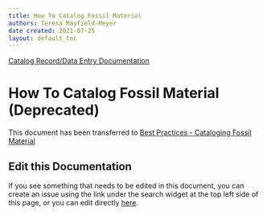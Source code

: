 ```yaml
---
title: How To Catalog Fossil Material
authors: Teresa Mayfield-Meyer
date created: 2021-07-25
layout: default_toc
---
```


[Catalog Record/Data Entry Documentation](https://handbook.arctosdb.org/documentation/catalog.html)

# How To Catalog Fossil Material (Deprecated)

This document has been transferred to [Best Practices - Cataloging Fossil Material](https://handbook.arctosdb.org/best_practices/catalog_fossils.html)

## Edit this Documentation

If you see something that needs to be edited in this document, you can create an issue using the link under the search widget at the top left side of this page, or you can edit directly <a href="https://github.com/ArctosDB/documentation-wiki/edit/gh-pages/_how_to/How-To-Catalog-Fossil-Material.markdown" target="_blank">here</a>.
